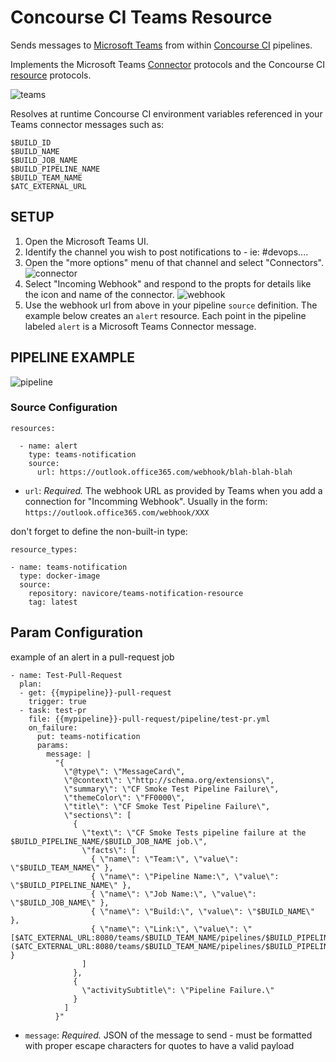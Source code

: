 # Concourse CI Teams Resource

Sends messages to [Microsoft Teams](https://teams.microsoft.com) from
within [Concourse CI](https://concourse.ci) pipelines.

Implements the Microsoft Teams
[Connector](https://dev.outlook.com/Connectors/Reference) protocols and
the Concourse CI [resource](https://concourse.ci/implementing-resources.html)
protocols.

![teams](images/teams2.png)

Resolves at runtime Concourse CI environment variables referenced in your Teams
connector messages such as:

```
$BUILD_ID
$BUILD_NAME
$BUILD_JOB_NAME
$BUILD_PIPELINE_NAME
$BUILD_TEAM_NAME
$ATC_EXTERNAL_URL
```

## SETUP

1. Open the Microsoft Teams UI.
2. Identify the channel you wish to post notifications to - ie: #devops....
3. Open the "more options" menu of that channel and select "Connectors".
![connector](images/connector.png)
4. Select "Incoming Webhook" and respond to the propts for details like the
icon and name of the connector.
![webhook](images/webhook.png)
5. Use the webhook url from above in your pipeline `source` definition.  The
example below creates an `alert` resource.  Each point in the pipeline labeled
`alert` is a Microsoft Teams Connector message.


## PIPELINE EXAMPLE

![pipeline](images/pipeline.png)

### Source Configuration

```
resources:

  - name: alert
    type: teams-notification
    source:
      url: https://outlook.office365.com/webhook/blah-blah-blah
```
* `url`: *Required.* The webhook URL as provided by Teams when you add a
connection for "Incomming Webhook". Usually in the
form: `https://outlook.office365.com/webhook/XXX`

don't forget to define the non-built-in type:

```
resource_types:

- name: teams-notification
  type: docker-image
  source:
    repository: navicore/teams-notification-resource
    tag: latest
```

## Param Configuration

example of an alert in a pull-request job
```
- name: Test-Pull-Request
  plan:
  - get: {{mypipeline}}-pull-request
    trigger: true
  - task: test-pr
    file: {{mypipeline}}-pull-request/pipeline/test-pr.yml
    on_failure:
      put: teams-notification
      params:
        message: |
          "{
            \"@type\": \"MessageCard\",
            \"@context\": \"http://schema.org/extensions\",
            \"summary\": \"CF Smoke Test Pipeline Failure\",
            \"themeColor\": \"FF0000\",
            \"title\": \"CF Smoke Test Pipeline Failure\",
            \"sections\": [
              {
                \"text\": \"CF Smoke Tests pipeline failure at the $BUILD_PIPELINE_NAME/$BUILD_JOB_NAME job.\",
                \"facts\": [
                  { \"name\": \"Team:\", \"value\": \"$BUILD_TEAM_NAME\" },
                  { \"name\": \"Pipeline Name:\", \"value\": \"$BUILD_PIPELINE_NAME\" },
                  { \"name\": \"Job Name:\", \"value\": \"$BUILD_JOB_NAME\" },
                  { \"name\": \"Build:\", \"value\": \"$BUILD_NAME\" },
                  { \"name\": \"Link:\", \"value\": \"[$ATC_EXTERNAL_URL:8080/teams/$BUILD_TEAM_NAME/pipelines/$BUILD_PIPELINE_NAME/jobs/$BUILD_JOB_NAME/builds/$BUILD_NAME]($ATC_EXTERNAL_URL:8080/teams/$BUILD_TEAM_NAME/pipelines/$BUILD_PIPELINE_NAME/jobs/$BUILD_JOB_NAME/builds/$BUILD_NAME)\" }
                ]
              },
              {
                \"activitySubtitle\": \"Pipeline Failure.\"
              }
            ]
          }"
```

* `message`: *Required.* JSON of the message to send - must be formatted with proper escape characters for quotes to have a valid payload
